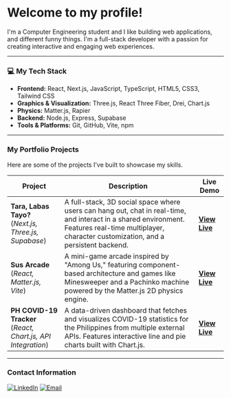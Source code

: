 # Welcome to my profile!

I'm a Computer Engineering student and I like building web applications, and different funny things. I'm a full-stack developer with a passion for creating interactive and engaging web experiences.

---

### 💻 My Tech Stack

* **Frontend:** React, Next.js, JavaScript, TypeScript, HTML5, CSS3, Tailwind CSS
* **Graphics & Visualization:** Three.js, React Three Fiber, Drei, Chart.js
* **Physics:** Matter.js, Rapier
* **Backend:** Node.js, Express, Supabase
* **Tools & Platforms:** Git, GitHub, Vite, npm

---

### My Portfolio Projects

Here are some of the projects I've built to showcase my skills.

| Project                                                                 | Description                                                                                                                                                                                          | Live Demo                                                  |
| ----------------------------------------------------------------------- | ---------------------------------------------------------------------------------------------------------------------------------------------------------------------------------------------------- | ---------------------------------------------------------- |
| **Tara, Labas Tayo?**<br>(_Next.js, Three.js, Supabase_)                 | A full-stack, 3D social space where users can hang out, chat in real-time, and interact in a shared environment. Features real-time multiplayer, character customization, and a persistent backend.       | [**View Live**](https://tara-labas.netlify.app)            |
| **Sus Arcade**<br>(_React, Matter.js, Vite_)                             | A mini-game arcade inspired by "Among Us," featuring component-based architecture and games like Minesweeper and a Pachinko machine powered by the Matter.js 2D physics engine.                        | [**View Live**](https://sussy-arcade.netlify.app)          |
| **PH COVID-19 Tracker**<br>(_React, Chart.js, API Integration_)           | A data-driven dashboard that fetches and visualizes COVID-19 statistics for the Philippines from multiple external APIs. Features interactive line and pie charts built with Chart.js.                     | [**View Live**](https://phcovid19-tracker.netlify.app)     |

---


### Contact Information

[![LinkedIn](https://img.shields.io/badge/LinkedIn-Mikko_Melgar-blue?style=for-the-badge&logo=linkedin)](https://www.linkedin.com/in/mikko-melgar-447069233)
[![Email](https://img.shields.io/badge/Email-Contact%20Me-red?style=for-the-badge&logo=gmail)](mailto:springleaked@gmail.com)
